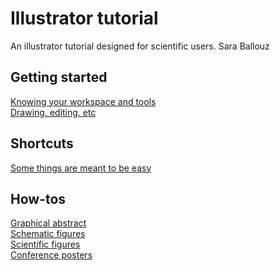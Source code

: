 # Illustrator tutorial
An illustrator tutorial designed for scientific users.
Sara Ballouz

## Getting started 
[Knowing your workspace and tools](/lessons/intro.md)   
[Drawing, editing, etc](/lessons/drawing.md)   

## Shortcuts 
[Some things are meant to be easy](/lessons/shortcuts.md)   

## How-tos
[Graphical abstract](/lessons/graphical_abstracts.md)   
[Schematic figures](/lessons/schematics.md)   
[Scientific figures](/lessons/results.md)   
[Conference posters](/lessons/posters.md)   
 
